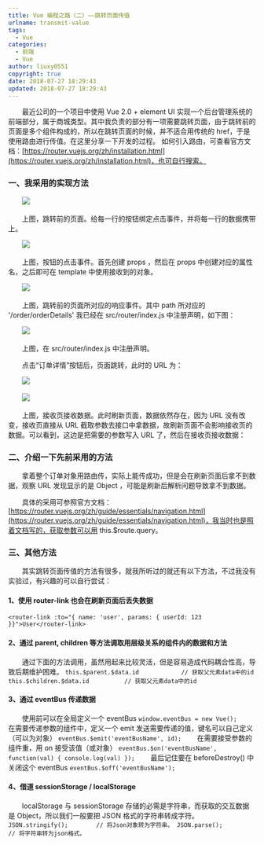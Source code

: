 ```yaml
---
title: Vue 编程之路（二）——跳转页面传值
urlname: transmit-value
tags:
  - Vue
categories:
  - 前端
  - Vue
author: liuxy0551
copyright: true
date: 2018-07-27 18:29:43
updated: 2018-07-27 18:29:43
---
```



　　最近公司的一个项目中使用 Vue 2.0 + element UI 实现一个后台管理系统的前端部分，属于商城类型。其中我负责的部分有一项需要跳转页面，由于跳转前的页面是多个组件构成的，所以在跳转页面的时候，并不适合用传统的 href，于是使用路由进行传值。在这里分享一下开发的过程。
如何引入路由，可查看官方文档：[https://router.vuejs.org/zh/installation.html](https://router.vuejs.org/zh/installation.html)，也可自行搜索。
<!--more-->


### 一、我采用的实现方法

　　![](https://images-hosting.liuxianyu.cn/posts/transmit-value/1.png)

　　上图，跳转前的页面。给每一行的按钮绑定点击事件，并将每一行的数据携带上。

　　![](https://images-hosting.liuxianyu.cn/posts/transmit-value/2.png)

　　上图，按钮的点击事件。首先创建 props ，然后在 props 中创建对应的属性名，之后即可在 template 中使用接收到的对象。

　　![](https://images-hosting.liuxianyu.cn/posts/transmit-value/3.png)

　　上图，跳转前的页面所对应的响应事件。其中 path 所对应的 '/order/orderDetails' 我已经在 src/router/index.js 中注册声明，如下图：

　　![](https://images-hosting.liuxianyu.cn/posts/transmit-value/4.png)

　　上图，在 src/router/index.js 中注册声明。

　　点击“订单详情”按钮后，页面跳转，此时的 URL 为：

　　![](https://images-hosting.liuxianyu.cn/posts/transmit-value/5.png)

　　![](https://images-hosting.liuxianyu.cn/posts/transmit-value/6.png)

　　上图，接收页接收数据。此时刷新页面，数据依然存在，因为 URL 没有改变，接收页直接从 URL 截取参数去接口中拿数据，故刷新页面不会影响接收页的数据。可以看到，这边是把需要的参数写入 URL 了，然后在接收页接收数据：


### 二、介绍一下先前采用的方法

　　拿着整个订单对象用路由传，实际上能传成功，但是会在刷新页面后拿不到数据，观察 URL 发现显示的是 Object ，可能是刷新后解析问题导致拿不到数据。
  
　　具体的采用可参照官方文档：[https://router.vuejs.org/zh/guide/essentials/navigation.html](https://router.vuejs.org/zh/guide/essentials/navigation.html)，我当时也是照着文档写的，获取参数可以用 this.$route.query。


### 三、其他方法

　　其实跳转页面传值的方法有很多，就我所听过的就还有以下方法，不过我没有实验过，有兴趣的可以自行尝试：
  
#### 1、使用 router-link 也会在刷新页面后丢失数据
```
<router-link :to="{ name: 'user', params: { userId: 123 }}">User</router-link>
```
#### 2、通过 parent, children 等方法调取用层级关系的组件内的数据和方法
    
　　通过下面的方法调用，虽然用起来比较灵活，但是容易造成代码耦合性高，导致后期维护困难。
    ```
    this.$parent.$data.id            // 获取父元素data中的id
    this.$children.$data.id          // 获取父元素data中的id
    ```
#### 3、通过 eventBus 传递数据

　　使用前可以在全局定义一个 eventBus
    ```
    window.eventBus = new Vue();
    ```
　　在需要传递参数的组件中，定义一个 emit 发送需要传递的值，键名可以自己定义（可以为对象）
    ```
    eventBus.$emit('eventBusName', id);
    ```
　　在需要接受参数的组件重，用 on 接受该值（或对象）
    ```
    eventBus.$on('eventBusName', function(val) {
        console.log(val)
    });
    ```
　　最后记住要在 beforeDestroy() 中关闭这个 eventBus
    ```
    eventBus.$off('eventBusName');
    ```
#### 4、借道 sessionStorage / localStorage

　　localStorage 与 sessionStorage 存储的必需是字符串，而获取的交互数据是 Object，所以我们一般要把 JSON 格式的字符串转成字符。
    ```
    JSON.stringify();        // 将Json对象转为字符串。
    JSON.parse();            // 将字符串转为json格式。
    ```
